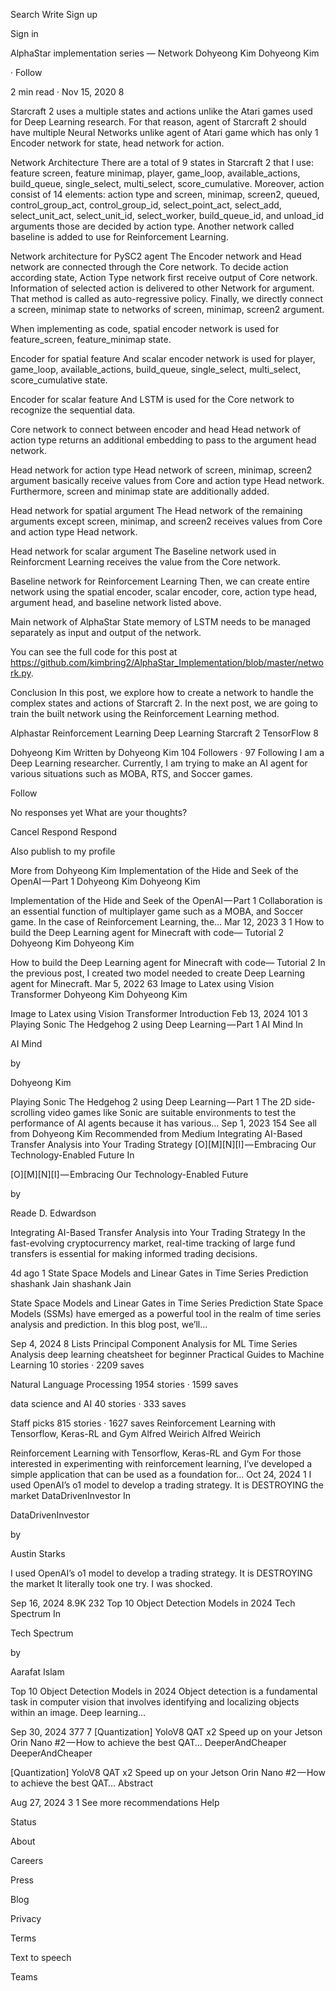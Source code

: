 
Search
Write
Sign up

Sign in



AlphaStar implementation series — Network
Dohyeong Kim
Dohyeong Kim

·
Follow

2 min read
·
Nov 15, 2020
8





Starcraft 2 uses a multiple states and actions unlike the Atari games used for Deep Learning research. For that reason, agent of Starcraft 2 should have multiple Neural Networks unlike agent of Atari game which has only 1 Encoder network for state, head network for action.

Network Architecture
There are a total of 9 states in Starcraft 2 that I use: feature screen, feature minimap, player, game_loop, available_actions, build_queue, single_select, multi_select, score_cumulative. Moreover, action consist of 14 elements: action type and screen, minimap, screen2, queued, control_group_act, control_group_id, select_point_act, select_add, select_unit_act, select_unit_id, select_worker, build_queue_id, and unload_id arguments those are decided by action type. Another network called baseline is added to use for Reinforcement Learning.


Network architecture for PySC2 agent
The Encoder network and Head network are connected through the Core network. To decide action according state, Action Type network first receive output of Core network. Information of selected action is delivered to other Network for argument. That method is called as auto-regressive policy. Finally, we directly connect a screen, minimap state to networks of screen, minimap, screen2 argument.

When implementing as code, spatial encoder network is used for feature_screen, feature_minimap state.

Encoder for spatial feature
And scalar encoder network is used for player, game_loop, available_actions, build_queue, single_select, multi_select, score_cumulative state.

Encoder for scalar feature
And LSTM is used for the Core network to recognize the sequential data.

Core network to connect between encoder and head
Head network of action type returns an additional embedding to pass to the argument head network.

Head network for action type
Head network of screen, minimap, screen2 argument basically receive values ​​from Core and action type Head network. Furthermore, screen and minimap state are additionally added.

Head network for spatial argument
The Head network of the remaining arguments except screen, minimap, and screen2 receives values ​​from Core and action type Head network.

Head network for scalar argument
The Baseline network used in Reinforcment Learning receives the value from the Core network.

Baseline network for Reinforcement Learning
Then, we can create entire network using the spatial encoder, scalar encoder, core, action type head, argument head, and baseline network listed above.

Main network of AlphaStar
State memory of LSTM needs to be managed separately as input and output of the network.

You can see the full code for this post at https://github.com/kimbring2/AlphaStar_Implementation/blob/master/network.py.

Conclusion
In this post, we explore how to create a network to handle the complex states and actions of Starcraft 2. In the next post, we are going to train the built network using the Reinforcement Learning method.

Alphastar
Reinforcement Learning
Deep Learning
Starcraft 2
TensorFlow
8



Dohyeong Kim
Written by Dohyeong Kim
104 Followers
·
97 Following
I am a Deep Learning researcher. Currently, I am trying to make an AI agent for various situations such as MOBA, RTS, and Soccer games.

Follow

No responses yet
What are your thoughts?

Cancel
Respond
Respond

Also publish to my profile

More from Dohyeong Kim
Implementation of the Hide and Seek of the OpenAI — Part 1
Dohyeong Kim
Dohyeong Kim

Implementation of the Hide and Seek of the OpenAI — Part 1
Collaboration is an essential function of multiplayer game such as a MOBA, and Soccer game. In the case of Reinforcement Learning, the…
Mar 12, 2023
3
1
How to build the Deep Learning agent for Minecraft with code— Tutorial 2
Dohyeong Kim
Dohyeong Kim

How to build the Deep Learning agent for Minecraft with code— Tutorial 2
In the previous post, I created two model needed to create Deep Learning agent for Minecraft.
Mar 5, 2022
63
Image to Latex using Vision Transformer
Dohyeong Kim
Dohyeong Kim

Image to Latex using Vision Transformer
Introduction
Feb 13, 2024
101
3
Playing Sonic The Hedgehog 2 using Deep Learning — Part 1
AI Mind
In

AI Mind

by

Dohyeong Kim

Playing Sonic The Hedgehog 2 using Deep Learning — Part 1
The 2D side-scrolling video games like Sonic are suitable environments to test the performance of AI agents because it has various…
Sep 1, 2023
154
See all from Dohyeong Kim
Recommended from Medium
Integrating AI-Based Transfer Analysis into Your Trading Strategy
[O][M][N][I] — Embracing Our Technology-Enabled Future
In

[O][M][N][I] — Embracing Our Technology-Enabled Future

by

Reade D. Edwardson

Integrating AI-Based Transfer Analysis into Your Trading Strategy
In the fast-evolving cryptocurrency market, real-time tracking of large fund transfers is essential for making informed trading decisions.

4d ago
1
State Space Models and Linear Gates in Time Series Prediction
shashank Jain
shashank Jain

State Space Models and Linear Gates in Time Series Prediction
State Space Models (SSMs) have emerged as a powerful tool in the realm of time series analysis and prediction. In this blog post, we’ll…

Sep 4, 2024
8
Lists
Principal Component Analysis for ML
Time Series Analysis
deep learning cheatsheet for beginner
Practical Guides to Machine Learning
10 stories
·
2209 saves



Natural Language Processing
1954 stories
·
1599 saves



data science and AI
40 stories
·
333 saves


Staff picks
815 stories
·
1627 saves
Reinforcement Learning with Tensorflow, Keras-RL and Gym
Alfred Weirich
Alfred Weirich

Reinforcement Learning with Tensorflow, Keras-RL and Gym
For those interested in experimenting with reinforcement learning, I’ve developed a simple application that can be used as a foundation for…
Oct 24, 2024
1
I used OpenAI’s o1 model to develop a trading strategy. It is DESTROYING the market
DataDrivenInvestor
In

DataDrivenInvestor

by

Austin Starks

I used OpenAI’s o1 model to develop a trading strategy. It is DESTROYING the market
It literally took one try. I was shocked.

Sep 16, 2024
8.9K
232
Top 10 Object Detection Models in 2024
Tech Spectrum
In

Tech Spectrum

by

Aarafat Islam

Top 10 Object Detection Models in 2024
Object detection is a fundamental task in computer vision that involves identifying and localizing objects within an image. Deep learning…

Sep 30, 2024
377
7
[Quantization] YoloV8 QAT x2 Speed up on your Jetson Orin Nano #2 — How to achieve the best QAT…
DeeperAndCheaper
DeeperAndCheaper

[Quantization] YoloV8 QAT x2 Speed up on your Jetson Orin Nano #2 — How to achieve the best QAT…
Abstract

Aug 27, 2024
3
1
See more recommendations
Help

Status

About

Careers

Press

Blog

Privacy

Terms

Text to speech

Teams